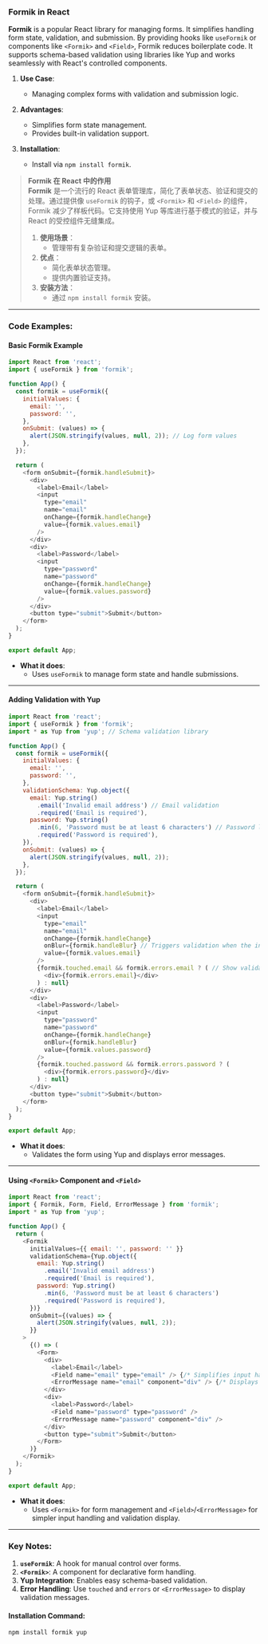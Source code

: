 ### Formik in React  

<audio src="../..\..\mp3\__Formik__ is a.mp3"></audio>

**Formik** is a popular React library for managing forms. It simplifies handling form state, validation, and submission. By providing hooks like `useFormik` or components like `<Formik>` and `<Field>`, Formik reduces boilerplate code. It supports schema-based validation using libraries like Yup and works seamlessly with React's controlled components.  

1. **Use Case**:  
   - Managing complex forms with validation and submission logic.  

2. **Advantages**:  
   - Simplifies form state management.  
   - Provides built-in validation support.  

3. **Installation**:  
   - Install via `npm install formik`.  

> **Formik 在 React 中的作用**  
> **Formik** 是一个流行的 React 表单管理库，简化了表单状态、验证和提交的处理。通过提供像 `useFormik` 的钩子，或 `<Formik>` 和 `<Field>` 的组件，Formik 减少了样板代码。它支持使用 Yup 等库进行基于模式的验证，并与 React 的受控组件无缝集成。  
> 1. **使用场景**：  
>    - 管理带有复杂验证和提交逻辑的表单。  
> 2. **优点**：  
>    - 简化表单状态管理。  
>    - 提供内置验证支持。  
> 3. **安装方法**：  
>    - 通过 `npm install formik` 安装。  

---

### Code Examples:

#### **Basic Formik Example**

<audio src="..\mp3\这段代码使用了 `Formik.mp3"></audio>

```javascript
import React from 'react';
import { useFormik } from 'formik';

function App() {
  const formik = useFormik({
    initialValues: {
      email: '',
      password: '',
    },
    onSubmit: (values) => {
      alert(JSON.stringify(values, null, 2)); // Log form values
    },
  });

  return (
    <form onSubmit={formik.handleSubmit}>
      <div>
        <label>Email</label>
        <input
          type="email"
          name="email"
          onChange={formik.handleChange}
          value={formik.values.email}
        />
      </div>
      <div>
        <label>Password</label>
        <input
          type="password"
          name="password"
          onChange={formik.handleChange}
          value={formik.values.password}
        />
      </div>
      <button type="submit">Submit</button>
    </form>
  );
}

export default App;
```

- **What it does**:  
  - Uses `useFormik` to manage form state and handle submissions.  

---

#### **Adding Validation with Yup**

<audio src="../..\..\mp3\这段代码使用了 Formik .mp3"></audio>

```javascript
import React from 'react';
import { useFormik } from 'formik';
import * as Yup from 'yup'; // Schema validation library

function App() {
  const formik = useFormik({
    initialValues: {
      email: '',
      password: '',
    },
    validationSchema: Yup.object({
      email: Yup.string()
        .email('Invalid email address') // Email validation
        .required('Email is required'),
      password: Yup.string()
        .min(6, 'Password must be at least 6 characters') // Password length validation
        .required('Password is required'),
    }),
    onSubmit: (values) => {
      alert(JSON.stringify(values, null, 2));
    },
  });

  return (
    <form onSubmit={formik.handleSubmit}>
      <div>
        <label>Email</label>
        <input
          type="email"
          name="email"
          onChange={formik.handleChange}
          onBlur={formik.handleBlur} // Triggers validation when the input is blurred
          value={formik.values.email}
        />
        {formik.touched.email && formik.errors.email ? ( // Show validation errors
          <div>{formik.errors.email}</div>
        ) : null}
      </div>
      <div>
        <label>Password</label>
        <input
          type="password"
          name="password"
          onChange={formik.handleChange}
          onBlur={formik.handleBlur}
          value={formik.values.password}
        />
        {formik.touched.password && formik.errors.password ? (
          <div>{formik.errors.password}</div>
        ) : null}
      </div>
      <button type="submit">Submit</button>
    </form>
  );
}

export default App;
```

- **What it does**:  
  - Validates the form using Yup and displays error messages.  

---

#### **Using `<Formik>` Component and `<Field>`**

<audio src="../..\..\mp3\这段代码使用了 Formik  (1).mp3"></audio>

```javascript
import React from 'react';
import { Formik, Form, Field, ErrorMessage } from 'formik';
import * as Yup from 'yup';

function App() {
  return (
    <Formik
      initialValues={{ email: '', password: '' }}
      validationSchema={Yup.object({
        email: Yup.string()
          .email('Invalid email address')
          .required('Email is required'),
        password: Yup.string()
          .min(6, 'Password must be at least 6 characters')
          .required('Password is required'),
      })}
      onSubmit={(values) => {
        alert(JSON.stringify(values, null, 2));
      }}
    >
      {() => (
        <Form>
          <div>
            <label>Email</label>
            <Field name="email" type="email" /> {/* Simplifies input handling */}
            <ErrorMessage name="email" component="div" /> {/* Displays validation errors */}
          </div>
          <div>
            <label>Password</label>
            <Field name="password" type="password" />
            <ErrorMessage name="password" component="div" />
          </div>
          <button type="submit">Submit</button>
        </Form>
      )}
    </Formik>
  );
}

export default App;
```

- **What it does**:  
  - Uses `<Formik>` for form management and `<Field>`/`<ErrorMessage>` for simpler input handling and validation display.  

---

### Key Notes:
1. **`useFormik`**: A hook for manual control over forms.  
2. **`<Formik>`**: A component for declarative form handling.  
3. **Yup Integration**: Enables easy schema-based validation.  
4. **Error Handling**: Use `touched` and `errors` or `<ErrorMessage>` to display validation messages.  

#### Installation Command:
```bash
npm install formik yup
```